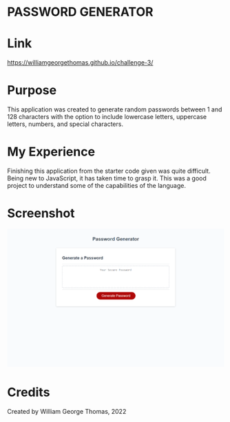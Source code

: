 # PASSWORD GENERATOR

# Link

https://williamgeorgethomas.github.io/challenge-3/

# Purpose

This application was created to generate random passwords between 1 and 128 characters with the option to include lowercase letters, uppercase letters, numbers, and special characters.

# My Experience

Finishing this application from the starter code given was quite difficult. Being new to JavaScript, it has taken time to grasp it. This was a good project to understand some of the capabilities of the language.

# Screenshot

![screenshot of password generator](./assets/images/williamgeorgethomas.github.io_challenge-3_.png)

# Credits

Created by William George Thomas, 2022
